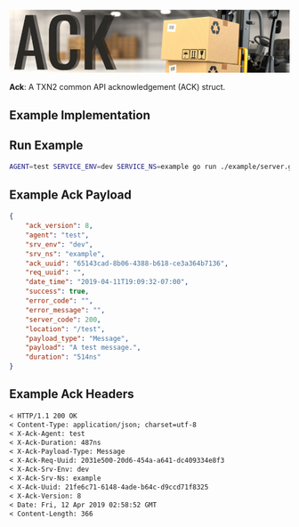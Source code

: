 ![Ack](https://raw.githubusercontent.com/txn2/ack/master/mast.jpg)

**Ack**: A TXN2 common API acknowledgement (ACK) struct.

## Example Implementation


## Run Example

```bash
AGENT=test SERVICE_ENV=dev SERVICE_NS=example go run ./example/server.go --test
```

## Example Ack Payload

```json
{
    "ack_version": 8,
    "agent": "test",
    "srv_env": "dev",
    "srv_ns": "example",
    "ack_uuid": "65143cad-8b06-4388-b618-ce3a364b7136",
    "req_uuid": "",
    "date_time": "2019-04-11T19:09:32-07:00",
    "success": true,
    "error_code": "",
    "error_message": "",
    "server_code": 200,
    "location": "/test",
    "payload_type": "Message",
    "payload": "A test message.",
    "duration": "514ns"
}
```

## Example Ack Headers

```plain
< HTTP/1.1 200 OK
< Content-Type: application/json; charset=utf-8
< X-Ack-Agent: test
< X-Ack-Duration: 487ns
< X-Ack-Payload-Type: Message
< X-Ack-Req-Uuid: 2031e500-20d6-454a-a641-dc409334e8f3
< X-Ack-Srv-Env: dev
< X-Ack-Srv-Ns: example
< X-Ack-Uuid: 21fe6c71-6148-4ade-b64c-d9ccd71f8325
< X-Ack-Version: 8
< Date: Fri, 12 Apr 2019 02:58:52 GMT
< Content-Length: 366
```